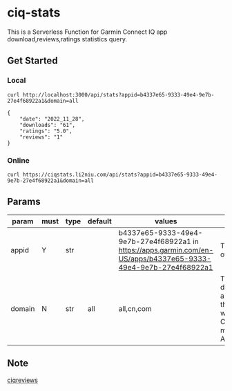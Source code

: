 # ciq-stats

This is a Serverless Function for Garmin Connect IQ app download,reviews,ratings statistics query.

## Get Started

### Local

```
curl http://localhost:3000/api/stats?appid=b4337e65-9333-49e4-9e7b-27e4f68922a1&domain=all

{
    "date": "2022_11_28",
    "downloads": "61",
    "ratings": "5.0",
    "reviews": "1"
}
```

### Online

```
curl https://ciqstats.li2niu.com/api/stats?appid=b4337e65-9333-49e4-9e7b-27e4f68922a1&domain=all

```

## Params

| param  | must | type | default | values                                                                                                          | note                                                                           |
| ------ | ---- | ---- | ------- | --------------------------------------------------------------------------------------------------------------- | ------------------------------------------------------------------------------ |
| appid  | Y    | str  |         | b4337e65-9333-49e4-9e7b-27e4f68922a1 in https://apps.garmin.com/en-US/apps/b4337e65-9333-49e4-9e7b-27e4f68922a1 | The last part of the app url                                                   |
| domain | N    | str  | all     | all,cn,com                                                                                                      | The top doamin of app, Rest of the world(com), China mainland(cn), All(com+cn) |

## Note

[ciqreviews](https://github.com/Likenttt/connect-iq-spam-reviews)
